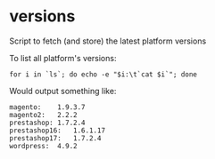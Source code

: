 # versions
Script to fetch (and store) the latest platform versions

To list all platform's versions:

    for i in `ls`; do echo -e "$i:\t`cat $i`"; done

Would output something like:

    magento:	1.9.3.7
    magento2:	2.2.2
    prestashop:	1.7.2.4
    prestashop16:	1.6.1.17
    prestashop17:	1.7.2.4
    wordpress:	4.9.2

